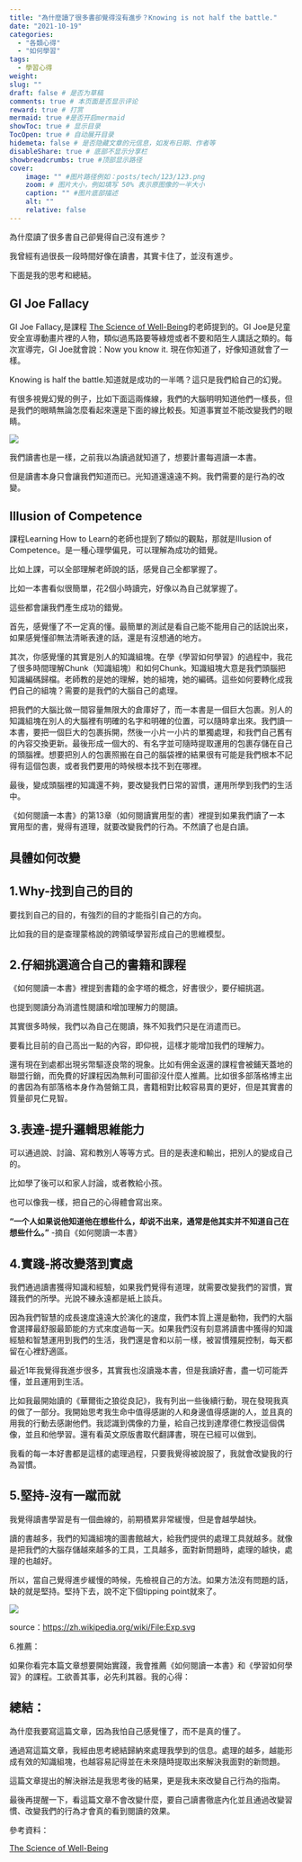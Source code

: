 ```yaml
---
title: "為什麼讀了很多書卻覺得沒有進步？Knowing is not half the battle."
date: "2021-10-19"
categories: 
  - "各類心得"
  - "如何學習"
tags: 
  - 學習心得
weight:
slug: ""
draft: false # 是否为草稿
comments: true # 本页面是否显示评论
reward: true # 打赏
mermaid: true #是否开启mermaid
showToc: true # 显示目录
TocOpen: true # 自动展开目录
hidemeta: false # 是否隐藏文章的元信息，如发布日期、作者等
disableShare: true # 底部不显示分享栏
showbreadcrumbs: true #顶部显示路径
cover:
    image: "" #图片路径例如：posts/tech/123/123.png
    zoom: # 图片大小，例如填写 50% 表示原图像的一半大小
    caption: "" #图片底部描述
    alt: ""
    relative: false
---
```


為什麼讀了很多書自己卻覺得自己沒有進步？

我曾經有過很長一段時間好像在讀書，其實卡住了，並沒有進步。

下面是我的思考和總結。

## GI Joe Fallacy

GI Joe Fallacy,是課程 [The Science of Well-Being](https://www.coursera.org/learn/the-science-of-well-being)的老師提到的。GI Joe是兒童安全宣導動畫片裡的人物，類似過馬路要等綠燈或者不要和陌生人講話之類的。每次宣導完，GI Joe就會說：Now you know it. 現在你知道了，好像知道就會了一樣。

Knowing is half the battle.知道就是成功的一半嗎？這只是我們給自己的幻覺。

有很多視覺幻覺的例子，比如下面這兩條線，我們的大腦明明知道他們一樣長，但是我們的眼睛無論怎麼看起來還是下面的線比較長。知道事實並不能改變我們的眼睛。

![](images/Screen-Shot-2021-10-19-at-7.43.41-AM.png)

我們讀書也是一樣，之前我以為讀過就知道了，想要計畫每週讀一本書。

但是讀書本身只會讓我們知道而已。光知道還遠遠不夠。我們需要的是行為的改變。

## Illusion of Competence

課程Learning How to Learn的老師也提到了類似的觀點，那就是Illusion of Competence。是一種心理學偏見，可以理解為成功的錯覺。

比如上課，可以全部理解老師說的話，感覺自己全都掌握了。

比如一本書看似很簡單，花2個小時讀完，好像以為自己就掌握了。

這些都會讓我們產生成功的錯覺。

首先，感覺懂了不一定真的懂。最簡單的測試是看自己能不能用自己的話說出來，如果感覺懂卻無法清晰表達的話，還是有沒想通的地方。

其次，你感覺懂的其實是別人的知識組塊。在學《學習如何學習》的過程中，我花了很多時間理解Chunk（知識組塊）和如何Chunk。知識組塊大意是我們頭腦把知識編碼歸檔。老師教的是她的理解，她的組塊，她的編碼。這些如何要轉化成我們自己的組塊？需要的是我們的大腦自己的處理。

把我們的大腦比做一間容量無限大的倉庫好了，而一本書是一個巨大包裹。別人的知識組塊在別人的大腦裡有明確的名字和明確的位置，可以隨時拿出來。我們讀一本書，要把一個巨大的包裹拆開，然後一小片一小片的單獨處理，和我們自己舊有的內容交換更新。最後形成一個大的、有名字並可隨時提取運用的包裹存儲在自己的頭腦裡。想要把別人的包裹照搬在自己的腦袋裡的結果很有可能是我們根本不記得有這個包裹，或者我們要用的時候根本找不到在哪裡。

最後，變成頭腦裡的知識還不夠，要改變我們日常的習慣，運用所學到我們的生活中。

《如何閱讀一本書》的第13章（如何閱讀實用型的書）裡提到如果我們讀了一本實用型的書，覺得有道理，就要改變我們的行為。不然讀了也是白讀。

## 具體如何改變

## 1.Why-找到自己的目的

要找到自己的目的，有強烈的目的才能指引自己的方向。

比如我的目的是查理蒙格說的跨領域學習形成自己的思維模型。

## 2.仔細挑選適合自己的書籍和課程

《如何閱讀一本書》裡提到書籍的金字塔的概念，好書很少，要仔細挑選。

也提到閱讀分為消遣性閱讀和增加理解力的閱讀。

其實很多時候，我們以為自己在閱讀，殊不知我們只是在消遣而已。

要看比目前的自己高出一點的內容，即仰視，這樣才能增加我們的理解力。

還有現在到處都出現劣幣驅逐良幣的現象。比如有佣金返還的課程會被鋪天蓋地的聯盟行銷，而免費的好課程因為無利可圖卻沒什麼人推薦。比如很多部落格博主出的書因為有部落格本身作為營銷工具，書籍相對比較容易賣的更好，但是其實書的質量卻見仁見智。

## 3.表達-提升邏輯思維能力

可以通過說、討論、寫和教別人等等方式。目的是表達和輸出，把別人的變成自己的。

比如學了後可以和家人討論，或者教給小孩。

也可以像我一樣，把自己的心得體會寫出來。

**“一个人如果说他知道他在想些什么，却说不出来，通常是他其实并不知道自己在想些什么。”**
-摘自《如何閱讀一本書》

## 4.實踐-將改變落到實處

我們通過讀書獲得知識和經驗，如果我們覺得有道理，就需要改變我們的習慣，實踐我們的所學。光說不練永遠都是紙上談兵。

因為我們智慧的成長速度遠遠大於演化的速度，我們本質上還是動物，我們的大腦會選擇最舒服最節能的方式來度過每一天。如果我們沒有刻意將讀書中獲得的知識經驗和智慧運用到我們的生活，我們還是會和以前一樣，被習慣殭屍控制，每天都留在心裡舒適區。

最近1年我覺得我進步很多，其實我也沒讀幾本書，但是我讀好書，盡一切可能弄懂，並且運用到生活。

比如我最開始讀的《華爾街之狼從良記》，我有列出一些後續行動，現在發現我真的做了一部分。我開始思考我生命中值得感謝的人和身邊值得感謝的人，並且真的用我的行動去感謝他們。我認識到偶像的力量，給自己找到達摩德仁教授這個偶像，並且和他學習。還有看英文原版書取代翻譯書，現在已經可以做到。

我看的每一本好書都是這樣的處理過程，只要我覺得被說服了，我就會改變我的行為習慣。

## 5.堅持-沒有一蹴而就

我覺得讀書學習是有一個曲線的，前期積累非常緩慢，但是會越學越快。

讀的書越多，我們的知識組塊的圖書館越大，給我們提供的處理工具就越多。就像是把我們的大腦存儲越來越多的工具，工具越多，面對新問題時，處理的越快，處理的也越好。

所以，當自己覺得進步緩慢的時候，先檢視自己的方法。如果方法沒有問題的話，缺的就是堅持。堅持下去，說不定下個tipping point就來了。

![](images/Screen-Shot-2021-10-19-at-10.57.30-AM-1024x778.png)

source：https://zh.wikipedia.org/wiki/File:Exp.svg

6.推薦：

如果你看完本篇文章想要開始實踐，我會推薦《如何閱讀一本書》和《學習如何學習》的課程。工欲善其事，必先利其器。我的心得：

## 總結：

為什麼我要寫這篇文章，因為我怕自己感覺懂了，而不是真的懂了。

通過寫這篇文章，我經由思考總結歸納來處理我學到的信息。處理的越多，越能形成有效的知識組塊，也越容易記得並在未來隨時提取出來解決我面對的新問題。

這篇文章提出的解決辦法是我思考後的結果，更是我未來改變自己行為的指南。

最後再提醒一下，看這篇文章不會改變什麼，要自己讀書徹底內化並且通過改變習慣、改變我們的行為才會真的看到閱讀的效果。

參考資料：

[The Science of Well-Being](https://www.coursera.org/learn/the-science-of-well-being)
